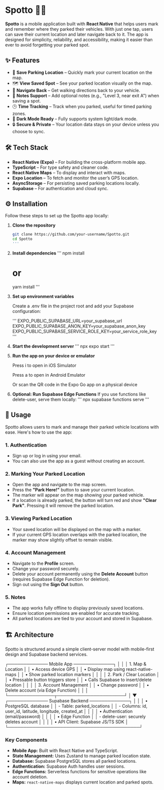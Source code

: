 # Spotto 🚗📍

**Spotto** is a mobile application built with **React Native** that helps users mark and remember where they parked their vehicles. With just one tap, users can save their current location and later navigate back to it. The app is designed for simplicity, reliability, and accessibility, making it easier than ever to avoid forgetting your parked spot.

## ✨ Features

- 📍 **Save Parking Location** – Quickly mark your current location on the map.  
- 🗺️ **View Saved Spot** – See your parked location visually on the map.  
- 🧭 **Navigate Back** – Get walking directions back to your vehicle.  
- 📝 **Notes Support** – Add optional notes (e.g., "Level 3, near exit A") when saving a spot.  
- 🕒 **Time Tracking** – Track when you parked, useful for timed parking zones.  
- 🌙 **Dark Mode Ready** – Fully supports system light/dark mode.  
- 🔒 **Secure & Private** – Your location data stays on your device unless you choose to sync.  

## 🛠 Tech Stack

- **React Native (Expo)** – For building the cross-platform mobile app.  
- **TypeScript** – For type safety and cleaner code.  
- **React Native Maps** – To display and interact with maps.  
- **Expo Location** – To fetch and monitor the user’s GPS location.  
- **AsyncStorage** – For persisting saved parking locations locally.  
- **Supabase** – For authentication and cloud sync.  

## ⚙️ Installation

Follow these steps to set up the Spotto app locally:

1. **Clone the repository**  
   ```bash
   git clone https://github.com/your-username/Spotto.git
   cd Spotto
   '''
2. **Install dependencies**
    '''
    npm install
    # or
    yarn install
    '''
3. **Set up environment variables**
   
   Create a .env file in the project root and add your Supabase configuration:

   '''
   EXPO_PUBLIC_SUPABASE_URL=your_supabase_url
   EXPO_PUBLIC_SUPABASE_ANON_KEY=your_supabase_anon_key EXPO_PUBLIC_SUPABASE_SERVICE_ROLE_KEY=your_service_role_key
   '''

4. **Start the development server**
   '''
   npx expo start
   '''
5. **Run the app on your device or emulator**

    Press i to open in iOS Simulator

    Press a to open in Android Emulator

    Or scan the QR code in the Expo Go app on a physical device

6. **Optional: Run Supabase Edge Functions**
If you use functions like delete-user, serve them locally:
'''
 npx supabase functions serve
'''

## 🚀 Usage

Spotto allows users to mark and manage their parked vehicle locations with ease. Here's how to use the app:

### 1. **Authentication**
- Sign up or log in using your email.
- You can also use the app as a guest without creating an account.

### 2. **Marking Your Parked Location**
- Open the app and navigate to the map screen.
- Press the **"Park Here!"** button to save your current location.
- The marker will appear on the map showing your parked vehicle.
- If a location is already parked, the button will turn red and show **"Clear Park"**. Pressing it will remove the parked location.

### 3. **Viewing Parked Location**
- Your saved location will be displayed on the map with a marker.
- If your current GPS location overlaps with the parked location, the marker may show slightly offset to remain visible.

### 4. **Account Management**
- Navigate to the **Profile** screen.
- Change your password securely.
- Delete your account permanently using the **Delete Account** button (requires Supabase Edge Function for deletion).
- Sign out using the **Sign Out** button.

### 5. **Notes**
- The app works fully offline to display previously saved locations.
- Ensure location permissions are enabled for accurate tracking.
- All parked locations are tied to your account and stored in Supabase.

## 🏗 Architecture

Spotto is structured around a simple client-server model with mobile-first design and Supabase backend services.

┌───────────── Mobile App ─────────────┐
│ │
│ 1. Map & Location │
│ • Access device GPS │
│ • Display map using react-native-maps │
│ • Show parked location markers │
│ │
│ 2. Park / Clear Location │
│ • Pressable button triggers store │
│ • Calls Supabase to insert/delete location │
│ │
│ 3. Account Management │
│ • Change password │
│ • Delete account (via Edge Function) │
│ │
└───────────────┬──────────────────────┘
│
▼
┌───────────── Supabase Backend ─────────────┐
│ │
│ • PostgreSQL database │
│ - Table: parked_locations │
│ - Columns: id, user_id, latitude, longitude, created_at │
│ │
│ • Authentication (email/password) │
│ │
│ • Edge Function │
│ - delete-user: securely deletes account │
│ │
│ • API Client: Supabase JS/TS SDK │
└───────────────────────────────────────────┘


### Key Components
- **Mobile App:** Built with React Native and TypeScript.
- **State Management:** Uses Zustand to manage parked location state.
- **Database:** Supabase PostgreSQL stores all parked locations.
- **Authentication:** Supabase Auth handles user sessions.
- **Edge Functions:** Serverless functions for sensitive operations like account deletion.
- **Maps:** `react-native-maps` displays current location and parked spots.
